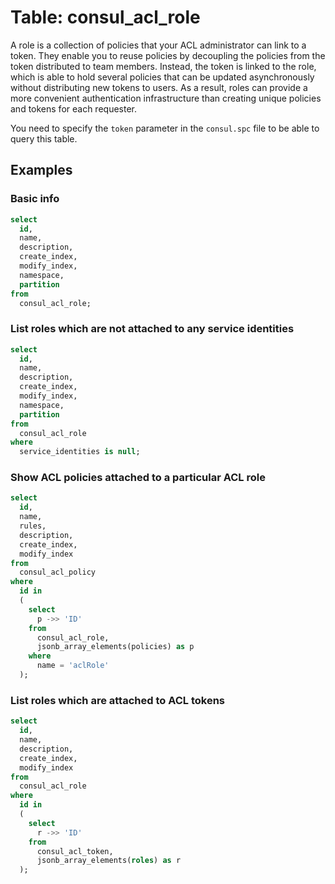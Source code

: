 # Table: consul_acl_role

A role is a collection of policies that your ACL administrator can link to a token. They enable you to reuse policies by decoupling the policies from the token distributed to team members. Instead, the token is linked to the role, which is able to hold several policies that can be updated asynchronously without distributing new tokens to users. As a result, roles can provide a more convenient authentication infrastructure than creating unique policies and tokens for each requester.

You need to specify the `token` parameter in the `consul.spc` file to be able to query this table.

## Examples

### Basic info

```sql
select
  id,
  name,
  description,
  create_index,
  modify_index,
  namespace,
  partition
from
  consul_acl_role;
```

### List roles which are not attached to any service identities

```sql
select
  id,
  name,
  description,
  create_index,
  modify_index,
  namespace,
  partition
from
  consul_acl_role
where
  service_identities is null;
```

### Show ACL policies attached to a particular ACL role

```sql
select
  id,
  name,
  rules,
  description,
  create_index,
  modify_index
from
  consul_acl_policy
where
  id in
  (
    select
      p ->> 'ID'
    from
      consul_acl_role,
      jsonb_array_elements(policies) as p
    where
      name = 'aclRole'
  );
```

### List roles which are attached to ACL tokens

```sql
select
  id,
  name,
  description,
  create_index,
  modify_index
from
  consul_acl_role
where
  id in
  (
    select
      r ->> 'ID'
    from
      consul_acl_token,
      jsonb_array_elements(roles) as r
  );
```
